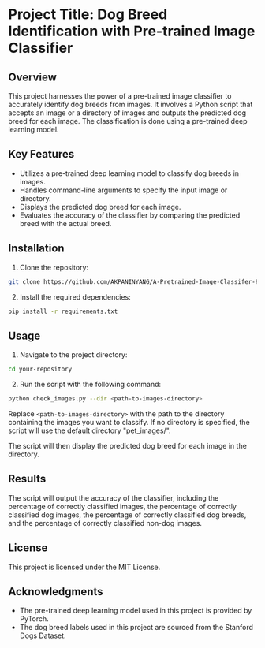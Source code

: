 # Project Title: Dog Breed Identification with Pre-trained Image Classifier

## Overview
This project harnesses the power of a pre-trained image classifier to accurately identify dog breeds from images. It involves a Python script that accepts an image or a directory of images and outputs the predicted dog breed for each image. The classification is done using a pre-trained deep learning model.

## Key Features
- Utilizes a pre-trained deep learning model to classify dog breeds in images.
- Handles command-line arguments to specify the input image or directory.
- Displays the predicted dog breed for each image.
- Evaluates the accuracy of the classifier by comparing the predicted breed with the actual breed.

## Installation
1. Clone the repository:
```bash
git clone https://github.com/AKPANINYANG/A-Pretrained-Image-Classifer-For-Identifying-Dog-Breeds.git
```
2. Install the required dependencies:
```bash
pip install -r requirements.txt
```

## Usage
1. Navigate to the project directory:
```bash
cd your-repository
```
2. Run the script with the following command:
```bash
python check_images.py --dir <path-to-images-directory>
```
Replace `<path-to-images-directory>` with the path to the directory containing the images you want to classify. If no directory is specified, the script will use the default directory "pet_images/".

The script will then display the predicted dog breed for each image in the directory.

## Results
The script will output the accuracy of the classifier, including the percentage of correctly classified images, the percentage of correctly classified dog images, the percentage of correctly classified dog breeds, and the percentage of correctly classified non-dog images.

## License
This project is licensed under the MIT License.

## Acknowledgments
- The pre-trained deep learning model used in this project is provided by PyTorch.
- The dog breed labels used in this project are sourced from the Stanford Dogs Dataset.